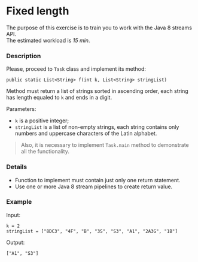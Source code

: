 # Fixed length

The purpose of this exercise is to train you to work with the Java 8 streams API.  
The estimated workload is *15 min*.

### Description

Please, proceed to `Task` class and implement its method:

`public static List<String> f(int k, List<String> stringList)`

Method must return a list of strings sorted in ascending order, each string has length equaled to `k` and ends in a digit.

Parameters:
* `k` is a positive integer;
* `stringList` is a list of non-empty strings, each string contains only numbers and uppercase characters of the Latin alphabet.

> Also, it is necessary to implement `Task.main` method to demonstrate all the functionality.

### Details

* Function to implement must contain just only one return statement.
* Use one or more  Java 8 stream pipelines to create return value.

### Example

Input:

```
k = 2
stringList = ["8DC3", "4F", "B", "3S", "S3", "A1", "2A3G", "1B"]
```

Output:

```
["A1", "S3"]
```

